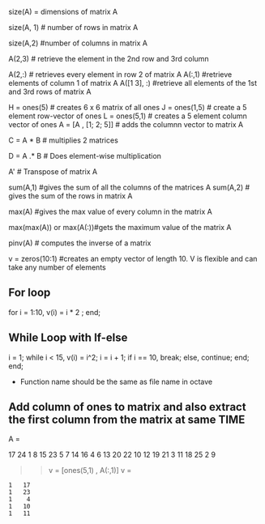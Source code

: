 size(A) = dimensions of matrix A

size(A, 1) # number of rows in matrix A

size(A,2) #number of columns in matrix A

A(2,3) # retrieve the element in the 2nd row and 3rd column

A(2,:) # retrieves every element in row 2 of matrix A
A(:,1) #retrieve elements of column 1 of matrix A
A([1 3], :) #retrieve all elements of the 1st and 3rd rows of matrix A


H = ones(5) # creates 6 x 6 matrix of all ones
 J = ones(1,5) # create a 5 element row-vector of ones
 L = ones(5,1) # creates a 5 element column vector of ones
A = [A , [1; 2; 5]] # adds the columnn vector to matrix A

C  = A * B # multiplies 2 matrices

D = A .* B # Does element-wise multiplication

A' # Transpose of matrix A


sum(A,1)  #gives the sum of all the columns of the matrices A
sum(A,2) # gives the sum of the rows in matrix A

max(A) #gives the max value of every column in the matrix A

max(max(A))  or max(A(:))#gets the maximum value of the matrix A


pinv(A) # computes the inverse of a matrix

v = zeros(10:1) #creates an empty vector of length 10. V is flexible and can take any number of elements


## For loop

for i = 1:10,
  v(i) = i * 2 ;
end;


## While Loop  with If-else

i = 1;
while i < 15,
    v(i) = i^2;
    i = i + 1;
    if i == 10,
       break;
    else,
       continue;
    end;
end;

* Function name should be the same as file name in octave


## Add column of ones to matrix and also extract the first column from the matrix at same TIME
A =

   17   24    1    8   15
   23    5    7   14   16
    4    6   13   20   22
   10   12   19   21    3
   11   18   25    2    9

>> v = [ones(5,1) , A(:,1)]
v =

    1   17
    1   23
    1    4
    1   10
    1   11
